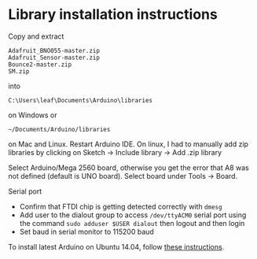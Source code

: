 # Library installation instructions
Copy and extract
```
Adafruit_BNO055-master.zip
Adafruit_Sensor-master.zip
Bounce2-master.zip
SM.zip 
```
into
```
C:\Users\leaf\Documents\Arduino\libraries
```
on Windows or
```
~/Documents/Arduino/libraries
```
on Mac and Linux.  Restart Arduino IDE. On linux, I had to manually add zip libraries by clicking on Sketch -> Include library -> Add .zip library

Select Arduino/Mega 2560 board, otherwise you get the error that A8 was not defined (default is UNO board).  Select board under Tools -> Board.

Serial port
* Confirm that FTDI chip is getting detected correctly with `dmesg`
* Add user to the dialout group to access `/dev/ttyACM0` serial port using the command `sudo adduser $USER dialout`  then logout and then login
* Set baud in serial monitor to 115200 baud

To install latest Arduino on Ubuntu 14.04, follow [these instructions](http://ubuntuhandbook.org/index.php/2015/11/install-arduino-ide-1-6-6-ubuntu/).

